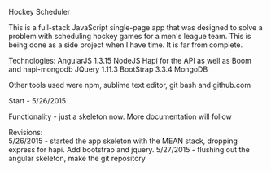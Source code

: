 Hockey Scheduler

This is a full-stack JavaScript single-page app that was designed to solve a problem with scheduling hockey games for a men's league team.  This is being done as a side project when I have time.  It is far from complete.

Technologies:
	AngularJS 1.3.15
	NodeJS
	Hapi for the API as well as Boom and hapi-mongodb
	JQuery 1.11.3
	BootStrap 3.3.4
	MongoDB

Other tools used were npm, sublime text editor, git bash and github.com

Start - 5/26/2015

Functionality - just a skeleton now.  More documentation will follow

Revisions:  
5/26/2015 - started the app skeleton with the MEAN stack, dropping express for hapi.  Add bootstrap and jquery.
5/27/2015 - flushing out the angular skeleton, make the git repository